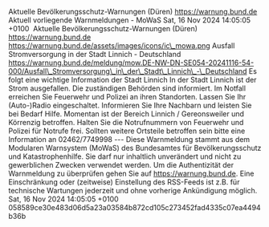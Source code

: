 Aktuelle Bevölkerungsschutz-Warnungen (Düren) https://warnung.bund.de Aktuell vorliegende Warnmeldungen - MoWaS Sat, 16 Nov 2024 14:05:05 +0100 ![]() Aktuelle Bevölkerungsschutz-Warnungen (Düren) https://warnung.bund.de https://warnung.bund.de/assets/images/icons/ic\_mowa.png Ausfall Stromversorgung in der Stadt Linnich - Deutschland https://warnung.bund.de/meldung/mow.DE-NW-DN-SE054-20241116-54-000/Ausfall\_Stromversorgung\_in\_der\_Stadt\_Linnich\_-\_Deutschland Es folgt eine wichtige Information der Stadt Linnich In der Stadt Linnich ist der Strom ausgefallen. Die zuständigen Behörden sind informiert.
Im Notfall erreichen Sie Feuerwehr und Polizei an ihren Standorten. Lassen Sie Ihr (Auto-)Radio eingeschaltet. Informieren Sie Ihre Nachbarn und leisten Sie bei Bedarf Hilfe.
Momentan ist der Bereich Linnich / Gereonsweiler und Körrenzig betroffen.
Halten Sie die Notrufnummern von Feuerwehr und Polizei für Notrufe frei. Sollten weitere Ortsteile betroffen sein bitte eine Information an 02462/7749998 ---
Diese Warnmeldung stammt aus dem Modularen Warnsystem (MoWaS) des Bundesamtes für Bevölkerungsschutz und Katastrophenhilfe.
Sie darf nur inhaltlich unverändert und nicht zu gewerblichen Zwecken verwendet werden.
Um die Authentizität der Warnmeldung zu überprüfen gehen Sie auf https://warnung.bund.de.
Eine Einschränkung oder (zeitweise) Einstellung des RSS-Feeds ist z.B. für technische Wartungen jederzeit und ohne vorherige Ankündigung möglich. Sat, 16 Nov 2024 14:05:05 +0100 058589ce30e483d06d5a23a03584b872cd105c273452fad4335c07ea4494b36b
